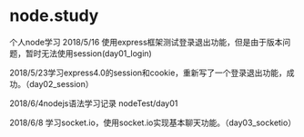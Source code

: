 # node.study
个人node学习
2018/5/16 使用express框架测试登录退出功能，但是由于版本问题，暂时无法使用session(day01_login)

2018/5/23学习express4.0的session和cookie，重新写了一个登录退出功能，成功。（day02_session）

2018/6/4nodejs语法学习记录 nodeTest/day01

2018/6/8 学习socket.io，使用socket.io实现基本聊天功能。（day03_socketio）
